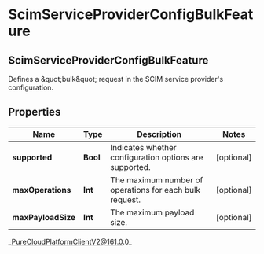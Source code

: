 # ScimServiceProviderConfigBulkFeature

## ScimServiceProviderConfigBulkFeature
Defines a \&quot;bulk\&quot; request in the SCIM service provider&#39;s configuration.

## Properties

|Name | Type | Description | Notes|
|------------ | ------------- | ------------- | -------------|
| **supported** | **Bool** | Indicates whether configuration options are supported. | [optional] |
| **maxOperations** | **Int** | The maximum number of operations for each bulk request. | [optional] |
| **maxPayloadSize** | **Int** | The maximum payload size. | [optional] |



_PureCloudPlatformClientV2@161.0.0_
